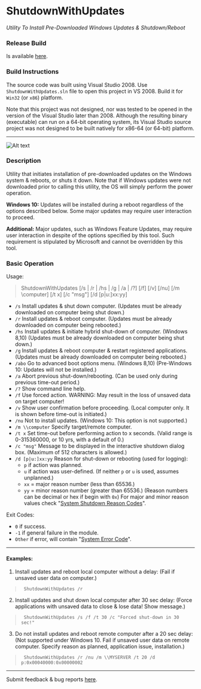 # ShutdownWithUpdates
*Utility To Install Pre-Downloaded Windows Updates &amp; Shutdown/Reboot*

### Release Build

Is available [here](https://dennisbabkin.com/utilities/#ShutdownWithUpdates).

### Build Instructions

The source code was built using Visual Studio 2008. Use `ShutdownWithUpdates.sln` file to open this project in VS 2008. Build it for `Win32` (or `x86`) platform.

Note that this project was not designed, nor was tested to be opened in the version of the Visual Studio later than 2008. Although the resulting binary (executable) can run on a 64-bit operating system, its Visual Studio source project was not designed to be built natively for x86-64 (or 64-bit) platform.

---------------------

![Alt text](https://dennisbabkin.com/php/imgs2/scrsht_shutdownwithupdates.png "ShutdownWithUpdates window")

### Description

Utility that initiates installation of pre-downloaded updates on the Windows system & reboots,
or shuts it down. Note that if Windows updates were not downloaded prior to calling this utility,
the OS will simply perform the power operation.

**Windows 10:** Updates will be installed during a reboot regardless of the options described below.
            Some major updates may require user interaction to proceed.

**Additional:** Major updates, such as Windows Feature Updates, may require user interaction in despite
            of the options specified by this tool. Such requirement is stipulated by Microsoft and
            cannot be overridden by this tool.
            

### Basic Operation

Usage:
> ShutdownWithUpdates [/s | /r | /hs | /g | /a | /?] [/f] [/v] [/nu] [/m \\computer] [/t x] [/c "msg"] [/d [p|u:]xx:yy]

-  `/s`    Install updates & shut down computer.
         (Updates must be already downloaded on computer being shut down.)
-  `/r`    Install updates & reboot computer.
         (Updates must be already downloaded on computer being rebooted.)
-  `/hs`   Install updates & initiate hybrid shut-down of computer. (Windows 8,10)
         (Updates must be already downloaded on computer being shut down.)
-  `/g`    Install updates & reboot computer & restart registered applications.
         (Updates must be already downloaded on computer being rebooted.)
-  `/abo`  Go to advanced boot options menu. (Windows 8,10)
         (Pre-Windows 10: Updates will not be installed.)
-  `/a`    Abort previous shut-down/rebooting.
         (Can be used only during previous time-out period.)
-  `/?`    Show command line help.
-  `/f`    Use forced action.
         WARNING: May result in the loss of unsaved data on target computer!
-  `/v`    Show user confirmation before proceeding.
         (Local computer only. It is shown before time-out is initiated.)
-  `/nu`   Not to install updates.
         (Windows 10: This option is not supported.)
-  `/m \\computer`    Specify target/remote computer.
-  `/t x`  Set time-out before performing action to x seconds.
         (Valid range is 0-315360000, or 10 yrs, with a default of 0.)
-  `/c "msg"`      Message to be displayed in the interactive shutdown dialog box.
                 (Maximum of 512 characters is allowed.)
-  `/d [p|u:]xx:yy`  Reason for shut-down or rebooting (used for logging):
   -  `p` if action was planned.
   -  `u` if action was user-defined.
      (If neither `p` or `u` is used, assumes unplanned.)
   -  `xx` = major reason number (less than 65536.)
   -  `yy` = minor reason number (greater than 65536.)
                        (Reason numbers can be decimal or hex if begin with `0x`)
        For major and minor reason values check "[System Shutdown Reason Codes](https://docs.microsoft.com/en-us/windows/desktop/shutdown/system-shutdown-reason-codes)".

Exit Codes:
- `0`      if success.
- `-1`     if general failure in the module.
- `Other`  if error, will contain "[System Error Code](https://docs.microsoft.com/en-us/windows/desktop/debug/system-error-codes)".

-------------

#### Examples:
1. Install updates and reboot local computer without a delay:
    (Fail if unsaved user data on computer.)

>      ShutdownWithUpdates /r

2. Install updates and shut down local computer after 30 sec delay:
    (Force applications with unsaved data to close & lose data! Show message.)

>      ShutdownWithUpdates /s /f /t 30 /c "Forced shut-down in 30 sec!"

3. Do not install updates and reboot remote computer after a 20 sec delay:
    (Not supported under Windows 10. Fail if unsaved user data on remote computer.
    Specify reason as planned, application issue, installation.)

>      ShutdownWithUpdates /r /nu /m \\MYSERVER /t 20 /d p:0x00040000:0x00000002


--------------


Submit feedback & bug reports [here](https://www.dennisbabkin.com/sfb/?what=info&name=ShutdownWithUpdates).


